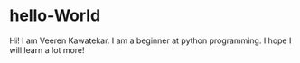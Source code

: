 # hello-World

Hi! I am Veeren Kawatekar. I am a beginner at python programming. 
I hope I will learn a lot more! 
